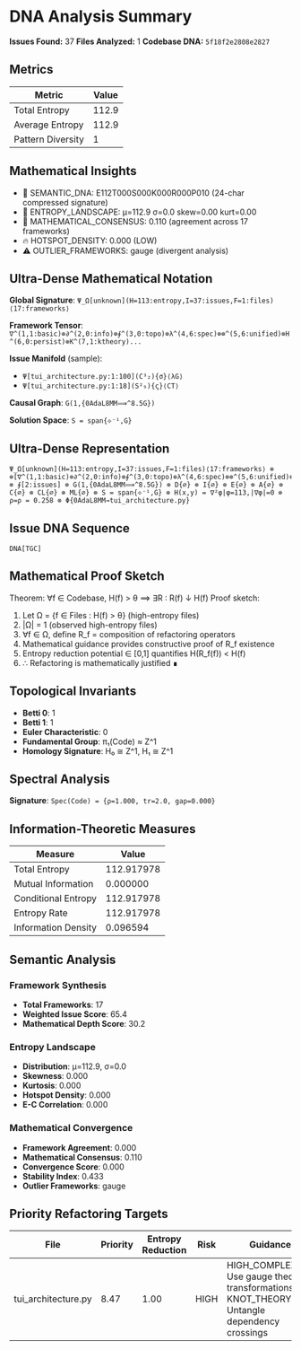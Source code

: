 # DNA Analysis Summary

**Issues Found:** 37
**Files Analyzed:** 1
**Codebase DNA:** `5f18f2e2808e2827`

## Metrics

| Metric | Value |
|--------|-------|
| Total Entropy | 112.9 |
| Average Entropy | 112.9 |
| Pattern Diversity | 1 |

## Mathematical Insights

- 🧬 SEMANTIC_DNA: E112T000S000K000R000P010 (24-char compressed signature)
- 🌄 ENTROPY_LANDSCAPE: μ=112.9 σ=0.0 skew=0.00 kurt=0.00
- 🔬 MATHEMATICAL_CONSENSUS: 0.110 (agreement across 17 frameworks)
- 🔥 HOTSPOT_DENSITY: 0.000 (LOW)
- ⚠️  OUTLIER_FRAMEWORKS: gauge (divergent analysis)

## Ultra-Dense Mathematical Notation

**Global Signature**: `Ψ_Ω[unknown](H=113:entropy,I=37:issues,F=1:files)⟨17:frameworks⟩`

**Framework Tensor**: `∇^(1,1:basic)⊗∂^(2,0:info)⊗∮^(3,0:topo)⊗λ^(4,6:spec)⊗⊗^(5,6:unified)⊗H^(6,0:persist)⊗K^(7,1:ktheory)...`

**Issue Manifold** (sample):
- `Ψ[tui_architecture.py:1:100](C³₂){σ}⟨λG⟩`
- `Ψ[tui_architecture.py:1:18](S²₉){ς}⟨CT⟩`

**Causal Graph**: `G(1,{0AdaL8MM⟹^8.5G})`

**Solution Space**: `S = span{⟡⁻¹,G}`

## Ultra-Dense Representation

```
Ψ_Ω[unknown](H=113:entropy,I=37:issues,F=1:files)⟨17:frameworks⟩ ⊗ ⊗[∇^(1,1:basic)⊗∂^(2,0:info)⊗∮^(3,0:topo)⊗λ^(4,6:spec)⊗⊗^(5,6:unified)⊗H^(6,0:persist)⊗K^(7,1:ktheory)⊗∞^(8,1:ultimate)⊗⟂^(9,0:percol)⊗Ω^(10,1:random)⊗G^(11,10:gauge)⊗S^(12,1:spin)⊗⟡^(13,0:knot)⊗M^(14,1:matroid)⊗C^(15,1:category)⊗T^(16,6:tropical)⊗Σ^(17,2:advanced)] ⊗ ∮[2:issues] ⊗ G(1,{0AdaL8MM⟹^8.5G}) ⊗ D{∅} ⊗ I{∅} ⊗ E{∅} ⊗ A{∅} ⊗ C{∅} ⊗ CL{∅} ⊗ ML{∅} ⊗ S = span{⟡⁻¹,G} ⊗ H(x,y) = ∇²φ|φ=113,|∇φ|=0 ⊗ ρ=ρ = 0.258 ⊗ Φ{0AdaL8MM→tui_architecture.py}
```

## Issue DNA Sequence

```
DNA[TGC]
```

## Mathematical Proof Sketch

Theorem: ∀f ∈ Codebase, H(f) > θ ⟹ ∃R : R(f) ↓ H(f)
Proof sketch:
1. Let Ω = {f ∈ Files : H(f) > θ} (high-entropy files)
2. |Ω| = 1 (observed high-entropy files)
3. ∀f ∈ Ω, define R_f = composition of refactoring operators
4. Mathematical guidance provides constructive proof of R_f existence
5. Entropy reduction potential ∈ [0,1] quantifies H(R_f(f)) < H(f)
6. ∴ Refactoring is mathematically justified ∎

## Topological Invariants

- **Betti 0**: 1
- **Betti 1**: 1
- **Euler Characteristic**: 0
- **Fundamental Group**: π₁(Code) ≈ Z^1
- **Homology Signature**: H₀ ≅ Z^1, H₁ ≅ Z^1

## Spectral Analysis

**Signature**: `Spec(Code) = {ρ=1.000, tr=2.0, gap=0.000}`

## Information-Theoretic Measures

| Measure | Value |
|---------|-------|
| Total Entropy | 112.917978 |
| Mutual Information | 0.000000 |
| Conditional Entropy | 112.917978 |
| Entropy Rate | 112.917978 |
| Information Density | 0.096594 |

## Semantic Analysis

### Framework Synthesis
- **Total Frameworks**: 17
- **Weighted Issue Score**: 65.4
- **Mathematical Depth Score**: 30.2

### Entropy Landscape
- **Distribution**: μ=112.9, σ=0.0
- **Skewness**: 0.000
- **Kurtosis**: 0.000
- **Hotspot Density**: 0.000
- **E-C Correlation**: 0.000

### Mathematical Convergence
- **Framework Agreement**: 0.000
- **Mathematical Consensus**: 0.110
- **Convergence Score**: 0.000
- **Stability Index**: 0.433
- **Outlier Frameworks**: gauge

## Priority Refactoring Targets

| File | Priority | Entropy Reduction | Risk | Guidance |
|------|----------|-------------------|------|----------|
| tui_architecture.py | 8.47 | 1.00 | HIGH | HIGH_COMPLEXITY: Use gauge theory transformations, KNOT_THEORY: Untangle dependency crossings |
